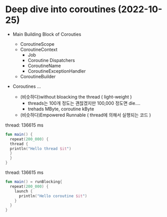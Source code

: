 # Deep dive into coroutines (2022-10-25)  

- Main Building Block of Corouties  
    - CoroutineScope  
    - CoroutineContext  
      - Job  
      - Coroutine Dispatchers  
      - CoroutineName  
      - CoroutineExceptionHandler  
    - CoroutineBuilder  
 
- Coroutines ...
  - (비슷하다)without bloacking the thread ( light-weight )
    - threads는 100개 정도는 괜찮겠지만 100,000 정도면 die....
    - trehads MByte, coroutine kByte
  - (비슷하다)Empowered Runnable ( thread에 의해서 실행되는 코드 )

thread: 136615 ms
```kotlin
fun main() {
  repeat(200_000) {
  thread {
  println("Hello thread $it")
  }
  }
}
```

thread: 136615 ms
```kotlin
fun main() = runBlocking{
  repeat(200_000) {
    launch {
      println("Hello coroutine $it")
    }
  }
}
```
